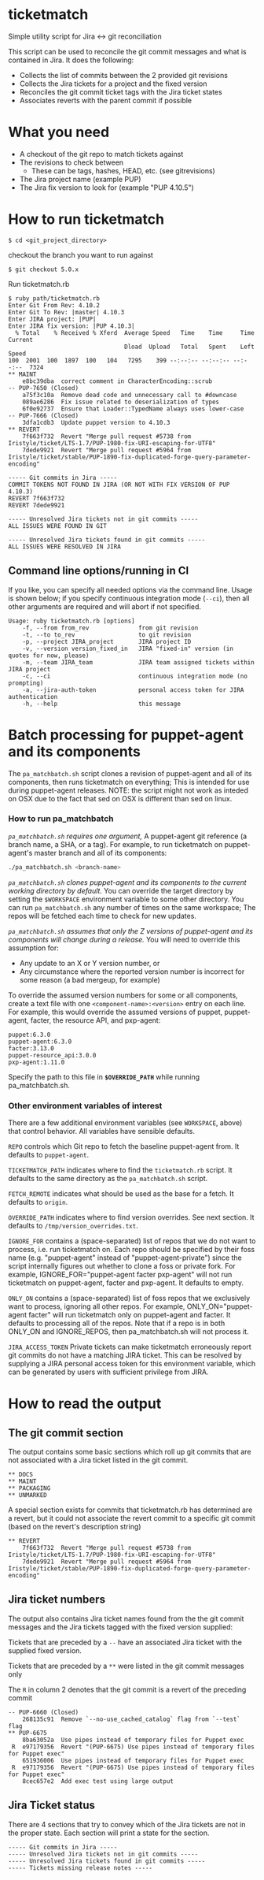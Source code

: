 # ticketmatch
Simple utility script for Jira &lt;-> git reconciliation

This script can be used to reconcile the git commit messages and what is contained in Jira. It does
the following:

* Collects the list of commits between the 2 provided git revisions
* Collects the Jira tickets for a project and the fixed version
* Reconciles the git commit ticket tags with the Jira ticket states
* Associates reverts with the parent commit if possible

# What you need

* A checkout of the git repo to match tickets against
* The revisions to check between
  * These can be tags, hashes, HEAD, etc. (see gitrevisions)
* The Jira project name (example PUP)
* The Jira fix version to look for (example "PUP 4.10.5")


# How to run ticketmatch

```$ cd <git_project_directory>  ```

checkout the branch you want to run against  

```$ git checkout 5.0.x  ```

Run ticketmatch.rb

```
$ ruby path/ticketmatch.rb  
Enter Git From Rev: 4.10.2
Enter Git To Rev: |master| 4.10.3
Enter JIRA project: |PUP|
Enter JIRA fix version: |PUP 4.10.3|
  % Total    % Received % Xferd  Average Speed   Time    Time     Time  Current
                                 Dload  Upload   Total   Spent    Left  Speed
100  2001  100  1897  100   104   7295    399 --:--:-- --:--:-- --:--:--  7324
** MAINT
    e8bc39dba  correct comment in CharacterEncoding::scrub
-- PUP-7650 (Closed)
    a75f3c10a  Remove dead code and unnecessary call to #downcase
    089ae6286  Fix issue related to deserialization of types
    6f0e92737  Ensure that Loader::TypedName always uses lower-case
-- PUP-7666 (Closed)
    3dfa1cdb3  Update puppet version to 4.10.3
** REVERT
    7f663f732  Revert "Merge pull request #5738 from Iristyle/ticket/LTS-1.7/PUP-1980-fix-URI-escaping-for-UTF8"
    7dede9921  Revert "Merge pull request #5964 from Iristyle/ticket/stable/PUP-1890-fix-duplicated-forge-query-parameter-encoding"

----- Git commits in Jira -----
COMMIT TOKENS NOT FOUND IN JIRA (OR NOT WITH FIX VERSION OF PUP 4.10.3)
REVERT 7f663f732
REVERT 7dede9921

----- Unresolved Jira tickets not in git commits -----
ALL ISSUES WERE FOUND IN GIT

----- Unresolved Jira tickets found in git commits -----
ALL ISSUES WERE RESOLVED IN JIRA
```
## Command line options/running in CI

If you like, you can specify all needed options via the command line. Usage is shown below; if you
specify continuous integration mode (`--ci`), then all other arguments are required and will abort
if not specified.

```
Usage: ruby ticketmatch.rb [options]
    -f, --from from_rev              from git revision
    -t, --to to_rev                  to git revision
    -p, --project JIRA_project       JIRA project ID
    -v, --version version_fixed_in   JIRA "fixed-in" version (in quotes for now, please)
    -m, --team JIRA_team             JIRA team assigned tickets within JIRA project
    -c, --ci                         continuous integration mode (no prompting)
    -a, --jira-auth-token            personal access token for JIRA authentication
    -h, --help                       this message
```

# Batch processing for puppet-agent and its components


The `pa_matchbatch.sh` script clones a revision of puppet-agent and all of its components, then runs
ticketmatch on everything; This is intended for use during puppet-agent releases. NOTE: the script might not work as inteded on OSX due to the
fact that sed on OSX is different than sed on linux.

### How to run pa_matchbatch

*`pa_matchbatch.sh` requires one argument,* A puppet-agent git reference (a branch name, a SHA, or
a tag). For example, to run ticketmatch on puppet-agent's master branch and all of its components:

```sh
./pa_matchbatch.sh <branch-name>
```

*`pa_matchbatch.sh` clones puppet-agent and its components to the current working directory by default.*
You can override the target directory by setting the `$WORKSPACE` environment variable to some other
directory. You can run `pa_matchbatch.sh` any number of times on the same workspace; The repos will
be fetched each time to check for new updates.

*`pa_matchbatch.sh` assumes that only the Z versions of puppet-agent and its components will change
during a release.* You will need to override this assumption for:

- Any update to an X or Y version number, or
- Any circumstance where the reported version number is incorrect for some reason (a bad mergeup, for example)

To override the assumed version numbers for some or all components, create a text file with one
`<component-name>:<version>` entry on each line. For example, this would override the assumed
versions of puppet, puppet-agent, facter, the resource API, and pxp-agent:

```
puppet:6.3.0
puppet-agent:6.3.0
facter:3.13.0
puppet-resource_api:3.0.0
pxp-agent:1.11.0
```

Specify the path to this file in **`$OVERRIDE_PATH`** while running pa_matchbatch.sh.

### Other environment variables of interest

There are a few additional environment variables (see `WORKSPACE`, above) that control behavior. All
variables have sensible defaults.

`REPO` controls which Git repo to fetch the baseline puppet-agent from. It defaults to
`puppet-agent`.

`TICKETMATCH_PATH` indicates where to find the `ticketmatch.rb` script. It defaults to the same
directory as the `pa_matchbatch.sh` script.

`FETCH_REMOTE` indicates what should be used as the base for a fetch. It defaults to `origin`.

`OVERRIDE_PATH` indicates where to find version overrides. See next section. It defaults to
`/tmp/version_overrides.txt`.

`IGNORE_FOR` contains a (space-separated) list of repos that we do not want to process, i.e.
run ticketmatch on. Each repo should be specified by their foss name (e.g. "puppet-agent" instead
of "puppet-agent-private") since the script internally figures out whether to clone a foss or private
fork. For example, IGNORE_FOR="puppet-agent facter pxp-agent" will not run ticketmatch on puppet-agent,
facter and pxp-agent. It defaults to empty.

`ONLY_ON` contains a (space-separated) list of foss repos that we exclusively want to process, ignoring 
all other repos. For example, ONLY_ON="puppet-agent facter" will run ticketmatch only on puppet-agent and
facter. It defaults to processing all of the repos. Note that if a repo is in both ONLY_ON and IGNORE_REPOS,
then pa_matchbatch.sh will not process it.

`JIRA_ACCESS_TOKEN` Private tickets can make ticketmatch erroneously report git commits do not have a
matching JIRA ticket. This can be resolved by supplying a JIRA personal access token for this environment
variable, which can be generated by users with sufficient privilege from JIRA.

# How to read the output

## The git commit section

The output contains some basic sections which roll up git commits that are not associated with a
Jira ticket listed in the git commit.

```
** DOCS
** MAINT
** PACKAGING
** UNMARKED
```

A special section exists for commits that ticketmatch.rb has determined are a  revert, but it could
not associate the revert commit to a specific git commit (based on the revert's description string)

```
** REVERT
    7f663f732  Revert "Merge pull request #5738 from Iristyle/ticket/LTS-1.7/PUP-1980-fix-URI-escaping-for-UTF8"
    7dede9921  Revert "Merge pull request #5964 from Iristyle/ticket/stable/PUP-1890-fix-duplicated-forge-query-parameter-encoding"
```

## Jira ticket numbers

The output also contains Jira ticket names found from the the git commit messages and the Jira
tickets tagged with the fixed version supplied:

Tickets that are preceded by a `--` have an associated Jira ticket with the supplied fixed version.

Tickets that are preceded by a `**` were listed in the git commit messages only

The `R` in column 2 denotes that the git commit is a revert of the preceding commit

```
-- PUP-6660 (Closed)
    268135c91  Remove `--no-use_cached_catalog` flag from `--test` flag
** PUP-6675
    8ba63052a  Use pipes instead of temporary files for Puppet exec
 R  e97179356  Revert "(PUP-6675) Use pipes instead of temporary files for Puppet exec"
    651936006  Use pipes instead of temporary files for Puppet exec
 R  e97179356  Revert "(PUP-6675) Use pipes instead of temporary files for Puppet exec"
    8cec657e2  Add exec test using large output
```

## Jira Ticket status

There are 4 sections that try to convey which of the Jira tickets are not in the proper state. Each
section will print a state for the section.

```
----- Git commits in Jira -----
----- Unresolved Jira tickets not in git commits -----
----- Unresolved Jira tickets found in git commits -----
----- Tickets missing release notes -----
```
